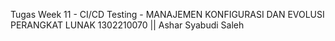 Tugas Week 11 - CI/CD Testing - MANAJEMEN KONFIGURASI DAN EVOLUSI PERANGKAT LUNAK
1302210070 || Ashar Syabudi Saleh
